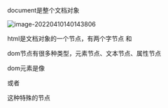document是整个文档对象

![image-20220410140143806](https://dongger-typora.oss-cn-beijing.aliyuncs.com/typora/image-20220410140143806.png)

html是文档对象的一个节点，有两个字节点<head/> 和<body/>

dom节点有很多种类型，元素节点、文本节点、属性节点

dom元素是像<div></div>或者<p/>这种特殊的节点


